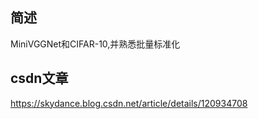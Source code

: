 ## 简述
MiniVGGNet和CIFAR-10,并熟悉批量标准化

## csdn文章
https://skydance.blog.csdn.net/article/details/120934708

